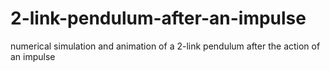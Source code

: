 # 2-link-pendulum-after-an-impulse
numerical simulation and animation of a 2-link pendulum after the action of an impulse
